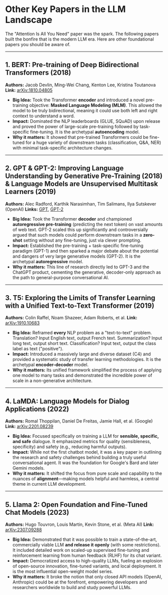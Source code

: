 # Other Key Papers in the LLM Landscape

The "Attention Is All You Need" paper was the spark. The following papers built the bonfire that is the modern LLM era. Here are other foundational papers you should be aware of.

---

## 1. BERT: Pre-training of Deep Bidirectional Transformers (2018)

**Authors:** Jacob Devlin, Ming-Wei Chang, Kenton Lee, Kristina Toutanova
**Link:** [arXiv:1810.04805](https://arxiv.org/abs/1810.04805)

*   **Big Idea:** Took the Transformer **encoder** and introduced a novel pre-training objective: **Masked Language Modeling (MLM)**. This allowed the model to be truly bidirectional, meaning it could use both left and right context to understand a word.
*   **Impact:** Dominated the NLP leaderboards (GLUE, SQuAD) upon release and proved the power of large-scale pre-training followed by task-specific fine-tuning. It is the archetypal **autoencoding** model.
*   **Why it matters:** It showed that pre-trained Transformers could be fine-tuned for a huge variety of downstream tasks (classification, Q&A, NER) with minimal task-specific architecture changes.

---

## 2. GPT & GPT-2: Improving Language Understanding by Generative Pre-Training (2018) & Language Models are Unsupervised Multitask Learners (2019)

**Authors:** Alec Radford, Karthik Narasimhan, Tim Salimans, Ilya Sutskever (OpenAI)
**Links:** [GPT](https://cdn.openai.com/research-covers/language-unsupervised/language_understanding_paper.pdf), [GPT-2](https://cdn.openai.com/better-language-models/language_models_are_unsupervised_multitask_learners.pdf)

*   **Big Idea:** Took the Transformer **decoder** and championed **autoregressive pre-training** (predicting the next token) on vast amounts of web text. GPT-2 scaled this up significantly and controversially argued that such models could perform downstream tasks in a **zero-shot** setting without any fine-tuning, just via clever prompting.
*   **Impact:** Established the pre-training + task-specific fine-tuning paradigm (GPT-1) and then sparked a major debate about the potential and dangers of very large generative models (GPT-2). It is the archetypal **autoregressive** model.
*   **Why it matters:** This line of research directly led to GPT-3 and the ChatGPT product, cementing the generative, decoder-only approach as the path to general-purpose conversational AI.

---

## 3. T5: Exploring the Limits of Transfer Learning with a Unified Text-to-Text Transformer (2019)

**Authors:** Colin Raffel, Noam Shazeer, Adam Roberts, et al.
**Link:** [arXiv:1910.10683](https://arxiv.org/abs/1910.10683)

*   **Big Idea:** Reframed **every** NLP problem as a "text-to-text" problem. Translation? Input English text, output French text. Summarization? Input long text, output short text. Classification? Input text, output the class label as text ("positive").
*   **Impact:** Introduced a massively large and diverse dataset (C4) and provided a systematic study of transfer learning methodologies. It is the archetypal **encoder-decoder** model.
*   **Why it matters:** Its unified framework simplified the process of applying one model to many tasks and demonstrated the incredible power of scale in a non-generative architecture.

---

## 4. LaMDA: Language Models for Dialog Applications (2022)

**Authors:** Romal Thoppilan, Daniel De Freitas, Jamie Hall, et al. (Google)
**Link:** [arXiv:2201.08239](https://arxiv.org/abs/2201.08239)

*   **Big Idea:** Focused specifically on training a LLM for **sensible, specific, and safe** dialogue. It emphasized metrics for quality (sensibleness, specificity) and safety (e.g., reducing harmful outputs).
*   **Impact:** While not the first chatbot model, it was a key paper in outlining the research and safety challenges behind building a truly useful conversational agent. It was the foundation for Google's Bard and later Gemini models.
*   **Why it matters:** It shifted the focus from pure scale and capability to the nuances of **alignment**—making models helpful and harmless, a central theme in current LLM development.

---

## 5. Llama 2: Open Foundation and Fine-Tuned Chat Models (2023)

**Authors:** Hugo Touvron, Louis Martin, Kevin Stone, et al. (Meta AI)
**Link:** [arXiv:2307.09288](https://arxiv.org/abs/2307.09288)

*   **Big Idea:** Demonstrated that it was possible to train a state-of-the-art, commercially viable LLM **and release it openly** (with some restrictions). It included detailed work on scaled-up supervised fine-tuning and reinforcement learning from human feedback (RLHF) for its chat variant.
*   **Impact:** Democratized access to high-quality LLMs, fueling an explosion of open-source innovation, fine-tuned variants, and local deployment. It is the most influential open-weight model series.
*   **Why it matters:** It broke the notion that only closed API models (OpenAI, Anthropic) could be at the forefront, empowering developers and researchers worldwide to build and study powerful LLMs.
